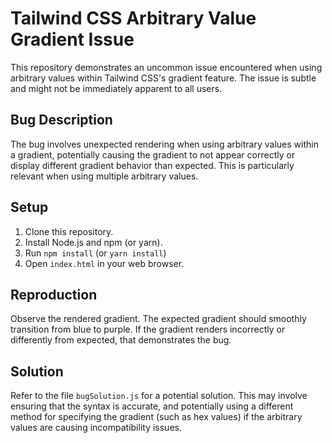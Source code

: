 # Tailwind CSS Arbitrary Value Gradient Issue

This repository demonstrates an uncommon issue encountered when using arbitrary values within Tailwind CSS's gradient feature.  The issue is subtle and might not be immediately apparent to all users.

## Bug Description

The bug involves unexpected rendering when using arbitrary values within a gradient, potentially causing the gradient to not appear correctly or display different gradient behavior than expected.  This is particularly relevant when using multiple arbitrary values.

## Setup

1. Clone this repository.
2. Install Node.js and npm (or yarn).
3. Run `npm install` (or `yarn install`)
4. Open `index.html` in your web browser.

## Reproduction

Observe the rendered gradient.  The expected gradient should smoothly transition from blue to purple. If the gradient renders incorrectly or differently from expected, that demonstrates the bug.

## Solution

Refer to the file `bugSolution.js` for a potential solution.  This may involve ensuring that the syntax is accurate, and potentially using a different method for specifying the gradient (such as hex values) if the arbitrary values are causing incompatibility issues.